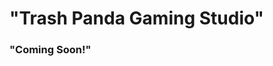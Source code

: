 <!DOCTYPE html>
<html lang="en-US">
  <head>
    <meta charset="utf-8" />
    <meta name="viewport" content="width=device-width" />
    <title>Trash Panda Gaming Studio</title>
  </head>
  <body>
    <h1>"Trash Panda Gaming Studio"</h1>
    <h3>"Coming Soon!"</h3>
  </body>
</html>
